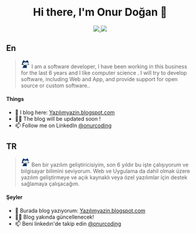 <h1 align="center">Hi there, I'm Onur Doğan 👋</h1>

<p align="center"> 

 <a href="https://github.com/onurgncode" alt="Onur Github">
   <img src="https://img.shields.io/badge/-@onurgncode-%23181717?style=flat-square&logo=github" />
 </a>
 <a href="https://www.linkedin.com/in/onurcoding" alt="Onur Linkedin">
   <img src="https://img.shields.io/badge/-onurcoding-blue?style=flat-square&logo=Linkedin&logoColor=white&link=https://www.linkedin.com/in/onurcoding" />
 </a>
</p>

## En

> <img src="https://raw.githubusercontent.com/FernandoCalmet/fernandocalmet/master/pixel-mona-heart.gif" width="24" height="24" href="https://github.com/fernandocalmet"> I am a software developer, I have been working in this business for the last 6 years and I like computer science . I will try to develop software, including Web and App, and provide support for open source or custom software..

#### Things
- 📝 I blog here: [Yazılımyazin.blogspot.com](https://yazilimyazin.blogspot.com/)
- 🐱‍🏍 The blog will be updated soon !
- 📫 Follow me on LinkedIn [@onurcoding](https://www.linkedin.com/in/onurcoding/)

## TR

> <img src="https://raw.githubusercontent.com/FernandoCalmet/fernandocalmet/master/pixel-mona-heart.gif" width="24" height="24" href="https://github.com/fernandocalmet">  Ben bir yazılım geliştiricisiyim, son 6 yıldır bu işte çalışıyorum ve bilgisayar bilimini seviyorum. Web ve Uygulama da dahil olmak üzere yazılım geliştirmeye ve açık kaynaklı veya özel yazılımlar için destek sağlamaya çalışacağım.

#### Şeyler
- 📝 Burada blog yazıyorum: [Yazılımyazin.blogspot.com](https://yazilimyazin.blogspot.com/)
- 🐱‍🏍 Blog yakında güncellenecek!
- 📫 Beni linkedın'de takip edin [@onurcoding](https://www.linkedin.com/in/onurcoding/)
